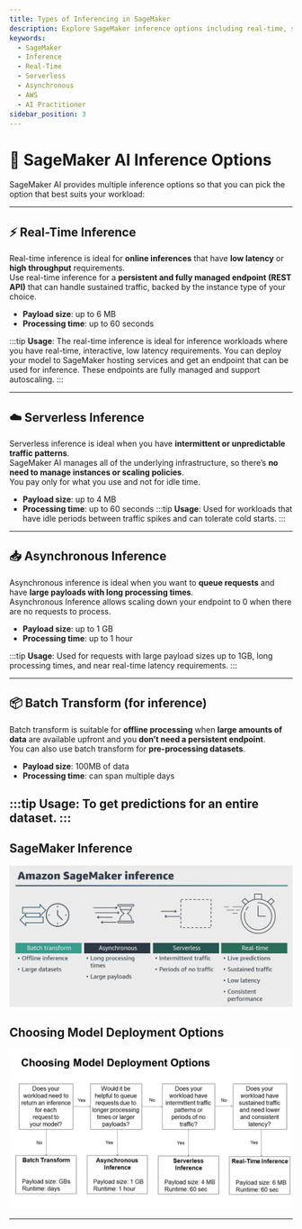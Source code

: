 ```yaml
---
title: Types of Inferencing in SageMaker
description: Explore SageMaker inference options including real-time, serverless, and asynchronous inference for the AWS AI Practitioner exam.
keywords:
  - SageMaker
  - Inference
  - Real-Time
  - Serverless
  - Asynchronous
  - AWS
  - AI Practitioner
sidebar_position: 3
---
```


# 🧠 SageMaker AI Inference Options

SageMaker AI provides multiple inference options so that you can pick the option that best suits your workload:

---

## ⚡ Real-Time Inference
Real-time inference is ideal for **online inferences** that have **low latency** or **high throughput** requirements.  
Use real-time inference for a **persistent and fully managed endpoint (REST API)** that can handle sustained traffic, backed by the instance type of your choice.

- **Payload size**: up to 6 MB  
- **Processing time**: up to 60 seconds

:::tip
**Usage**: The real-time inference is ideal for inference workloads where you have real-time, interactive, low latency requirements. You can deploy your model to SageMaker hosting services and get an endpoint that can be used for inference. These endpoints are fully managed and support autoscaling.
:::

---

## ☁️ Serverless Inference
Serverless inference is ideal when you have **intermittent or unpredictable traffic patterns**.  
SageMaker AI manages all of the underlying infrastructure, so there’s **no need to manage instances or scaling policies**.  
You pay only for what you use and not for idle time.

- **Payload size**: up to 4 MB  
- **Processing time**: up to 60 seconds
:::tip
**Usage**: Used for workloads that have idle periods between traffic spikes and can tolerate cold starts.
:::

---

## 📥 Asynchronous Inference
Asynchronous inference is ideal when you want to **queue requests** and have **large payloads with long processing times**.  
Asynchronous Inference allows scaling down your endpoint to 0 when there are no requests to process.

- **Payload size**: up to 1 GB  
- **Processing time**: up to 1 hour

:::tip
**Usage**: Used for requests with large payload sizes up to 1GB, long processing times, and near real-time latency requirements.
:::

---

## 📦 Batch Transform (for inference)
Batch transform is suitable for **offline processing** when **large amounts of data** are available upfront and you **don’t need a persistent endpoint**.  
You can also use batch transform for **pre-processing datasets**.

- **Payload size**: 100MB of data  
- **Processing time**: can span multiple days

:::tip
**Usage**: To get predictions for an entire dataset.
:::
---

## SageMaker Inference

![Choosing Model Deployment Options](./img/sagemaker-inference.png)

## Choosing Model Deployment Options

![Choosing Model Deployment Options](./img/choosing-model-deployment-options.png)

---